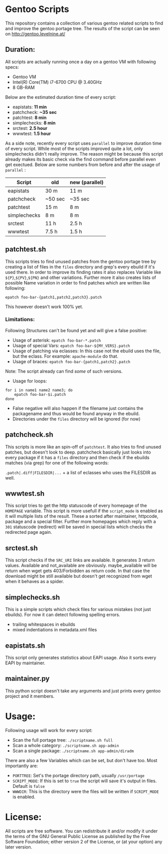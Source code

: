 # Gentoo Scripts

This repository contains a collection of various gentoo related scripts to find and improve the gentoo portage tree. The results of the script can be seen on http://gentoo.levelnine.at/

## Duration:

All scripts are actually running once a day on a gentoo VM with following specs:
* Gentoo VM
* Intel(R) Core(TM) i7-6700 CPU @ 3.40GHz
* 8 GB-RAM

Below are the estimated duration time of every script:
* eapistats: **11 min**
* patchcheck: **~35 sec**
* patchtest: **8 min**
* simplechecks: **8 min**
* srctest: **2.5 hour**
* wwwtest: **1.5 hour**

As a side note, recently every script uses ```parallel``` to improve duration time of every script. While most of the scripts improved quite a lot, only simplechecks didn't really improve. The reason might be because this script already makes its basic check via the find command before parallel even get exectued. Below are some numbers from before and after the usage of ```parallel``` :

Script | old | new (parallel)
------|------|--------------
eapistats | 30 m | 11 m
patchcheck | ~50 sec |  ~35 sec
patchtest | 15 m | 8 m
simplechecks | 8 m | 8 m
srctest | 11 h | 2.5 h
wwwtest | 7.5 h | 1.5 h

## patchtest.sh
This scripts tries to find unused patches from the gentoo portage tree by creating a list of files in the `files` directory and grep's every ebuild if it's used there.
In order to improve its finding rates it also replaces Variable like `${P}`,`${PV}`,`${PN}` and other variations.
Further more it also creates lists of possible Name variation in order to find patches which are written like following:

`epatch foo-bar-{patch1,patch2,patch3}.patch`

This however doesn't work 100% yet.

### Limitations:
Following Structures can't be found yet and will give a false positive:

* Usage of asterisk: `epatch foo-bar-*.patch`
* Usage of special Vars: `epatch foo-bar-${MY_VERS}.patch`
* Usage of patching via eclasses: In this case not the ebuild uses the file, but the eclass. For example: `apache-module` do that.
* Usage of braces: `epatch foo-bar-{patch1,patch2}.patch`

Note: The script already can find *some* of such versions.
* Usage for loops:
```
for i in name1 name2 name3; do
	epatch foo-bar-$i.patch
done
```
* False negative will also happen if the filename just contains the packagename and thus would be found anyway in the ebuild.
* Directories under the `files` directory will be ignored (for now)

## patchcheck.sh
This scripts is more like an spin-off of `patchtest`. It also tries to find unused patches, but doesn't look to deep.
patchcheck basically just looks into every package if it has a `files` directory and then check if the ebuilds matches (via grep) for one of the following words:

`.patch|.diff|FILESDIR|...` + a list of eclasses who uses the FILESDIR as well.

## wwwtest.sh
This script tries to get the http statuscode of every homepage of the `HOMEPAGE` variable. This script is more usefull if the `script_mode` is enabled as it will multiple lists of the result.
These a sorted after maintainer, httpcode, package and a special filter. Further more homepages which reply with a `301` statuscode (redirect) will be saved in special lists which checks the redirected page again.

## srctest.sh
This script checks if the `SRC_URI` links are available. It generates 3 return values. Available and not_available are obviously. maybe_available will be return when wget gets 403/Forbidden as return code. In that case the download might be still available but doesn't get recognized from wget when it behaves as a spider.

## simplechecks.sh
This is a simple scripts which check files for various mistakes (not just ebuilds). For now it can detect following spelling errors.
* trailing whitespaces in ebuilds
* mixed indentiations in metadata.xml files

## eapistats.sh
This script only generates statistics about EAPI usage. Also it sorts every EAPI by maintainer.

## maintainer.py
This python script doesn't take any arguments and just prints every gentoo project and it members.

# Usage:

Following usage will work for every script:

* Scan the full portage tree: `./scriptname.sh full`
* Scan a whole category: `./scriptname.sh app-admin`
* Scan a single package: `./scriptname.sh app-admin/diradm`

There are also a few Variables which can be set, but don't have too. Most importantly are:

* `PORTTREE`: Set's the portage directory path, usually `/usr/portage`
* `SCRIPT_MODE`: If this is set to `true` the script will save it's output in files. Default is `false`
* `WWWDIR`: This is the directory were the files will be written if `SCRIPT_MODE` is enabled.

# License:

All scripts are free software. You can redistribute it and/or modify it under the terms of the GNU General Public License as published by the Free Software Foundation; either version 2 of the License, or (at your option) any later version.
